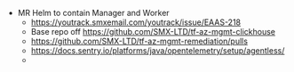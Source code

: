 - MR Helm to contain Manager and Worker
	- https://youtrack.smxemail.com/youtrack/issue/EAAS-218
	- Base repo off https://github.com/SMX-LTD/tf-az-mgmt-clickhouse
	- https://github.com/SMX-LTD/tf-az-mgmt-remediation/pulls
	- https://docs.sentry.io/platforms/java/opentelemetry/setup/agentless/
	-